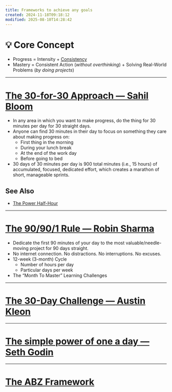 ```yaml
---
title: Frameworks to achieve any goals
created: 2024-11-18T09:18:12
modified: 2025-08-10T14:28:42
---
```


# 💡 Core Concept

* Progress = Intensity + [Consistency](every-single-day-chop-wood-carry-waters.md)
* Mastery = Consistent Action (_without overthinking_) + Solving Real-World Problems (_by doing projects_)

---

# [The 30-for-30 Approach — Sahil Bloom](https://www.sahilbloom.com/newsletter/how-to-change-your-life-in-30-days)

* In any area in which you want to make progress, do the thing for 30 minutes per day for 30 straight days.
* Anyone can find 30 minutes in their day to focus on something they care about making progress on:
	* First thing in the morning
	* During your lunch break
	* At the end of the work day
	* Before going to bed
* 30 days of 30 minutes per day is 900 total minutes (i.e., 15 hours) of accumulated, focused, dedicated effort, which creates a marathon of short, manageable sprints.

## See Also

* [The Power Half-Hour](The%20Power%20Half-Hour.md)

---

# [The 90/90/1 Rule — Robin Sharma](https://www.youtube.com/watch?v=rdc9p71hygs)

* Dedicate the first 90 minutes of your day to the most valuable/needle-moving project for 90 days straight.
* No internet connection. No distractions. No interruptions. No excuses.
* 12-week (3-month) Cycle
	* Number of hours per day
	* Particular days per week
* The “Month To Master” Learning Challenges

---

# [The 30-Day Challenge — Austin Kleon](https://austinkleon.com/2017/11/01/30-day-challenge/)

---

# [The simple power of one a day — Seth Godin](https://seths.blog/2012/09/the-simple-power-of-one-a-day/)

---

# [The ABZ Framework](The%20ABZ%20Framework.md)
